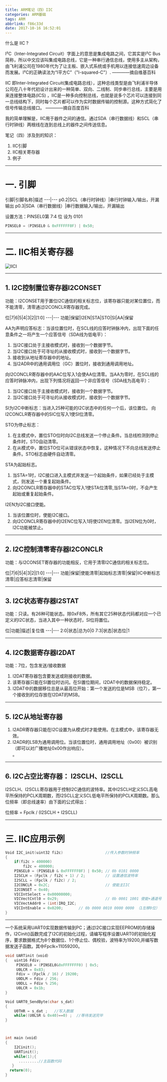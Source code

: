 ```yaml
---
title: ARM笔记（四）IIC
categories: ARM基础
tags: ARM
abbrlink: f86c33d
date: 2017-10-16 16:52:01
---
```


什么是 IIC ?

I²C（Inter-Integrated Circuit）字面上的意思是集成电路之间，它其实是I²C Bus简称，所以中文应该叫集成电路总线，它是一种串行通信总线，使用多主从架构，由飞利浦公司在1980年代为了让主板、嵌入式系统或手机用以连接低速周边设备而发展。I²C的正确读法为“I平方C”（"I-squared-C"）.  ————摘自维基百科

IIC 即Inter-Integrated Circuit(集成电路总线），这种总线类型是由飞利浦半导体公司在八十年代初设计出来的一种简单、双向、二线制、同步串行总线，主要是用来连接整体电路(ICS) ，IIC是一种多向控制总线，也就是说多个芯片可以连接到同一总线结构下，同时每个芯片都可以作为实时数据传输的控制源。这种方式简化了信号传输总线接口。 ————摘自百度百科

我的简单理解是，IIC用于器件之间的通信。通过SDA（串行数据线）和SCL（串行时钟线）两根线在连到总线上的器件之间传送信息。

笔记（四）涉及到的知识：
1. IIC引脚
2. IIC相关寄存器
3. 例子

<!-- more -->

---

# 一. 引脚

引脚|引脚名称|描述
---|---
p0.2|SCL（串行时钟线）|串行时钟输入/输出，开漏输出
p0.3|SDA（串行数据线）|串行数据输入/输出，开漏输出


设置方法：PINSEL0第  7:4 位 设为 0101

```c
PINSEL0 = (PINSEL0 & 0xFFFFFF0F) | 0x50;
```

---

# 二. IIC相关寄存器

![IICI](../../../../images/ARM/IIC2I.png)

---

## 1. I2C控制置位寄存器I2CONSET

功能：I2CONSET用于置位I2C通信的相关标志位，该寄存器只能对某位置位，而不能清零，清零通过I2CONCLR寄存器完成。

位|7|6|5|4|3|2|[1:0]
---|---
功能|保留|I2EN|STA|STO|SI|AA|保留

AA为声明应答标志：当该位置位时，在SCL线的应答时钟脉冲内，出现下面的任意条件之一将产生一个应答信号（SDA线为低电平）：
1. 当I2C接口处于主接收模式时，接收到一个数据字节。
2. 当I2C接口处于可寻址的从接收模式时，接收到一个数据字节。
3. 接收到从地址寄存器中的地址。
4. 当I2ADR中的通用调用位（GC）置位时，接收到通用调用地址。

向I2CONCLR寄存器中的AAC位写入1会使AA位清零。当AA为零时，在SCL线的应答时钟脉冲内，出现下列情况将返回一个非应答信号（SDA线为高电平）：
1. 当I2C接口处于主接收模式时，接收到一个数据字节。
2. 当I2C接口处于可寻址的从接收模式时，接收到一个数据字节。

SI为I2C中断标志：当进入25种可能的I2C状态中的任何一个后，该位置位。
向I2CONCLR寄存器中的SIC位写入1使SI位清零。

STO为停止标志：
1. 在主模式中，置位STO位时向I2C总线发送一个停止条件。当总线检测到停止条件时，STO自动清零。
2. 在从模式中，置位STO位可从错误状态中恢复。这种情况下不向总线发送停止条件。STO标志由硬件自动清零。

STA为起始标志。
1. 当STA=1时，I2C接口进入主模式并发送一个起始条件，如果已经处于主模式，则发送一个重复起始条件。
2. 向I2CONCLR寄存器中的STAC位写入1使STA位清零,当STA=0时，不会产生起始或重复起始条件。

I2EN为I2C接口使能。
1. 当该位置位时，使能I2C接口。
2. 向I2CONCLR寄存器中的I2ENC位写入1将使I2EN位清零。当I2EN位为0时，I2C功能被禁止。

---

## 2. I2C控制清零寄存器I2CONCLR

功能：与I2CONSET寄存器的功能相反，它用于清零I2C通信的相关标志位。

位|7|6|5|4|3|2|[1:0]
---|---
功能|保留|使能清零|起始标志清零|保留|IIC中断标志清零|应答标志清零|保留

---

## 3. I2C状态寄存器I2STAT

功能：只读。有26种可能状态。除0xF8外，所有其它25种状态代码都对应一个已定义的I2C状态，当进入其中一种状态时，SI位将置位。

位|功能|描述|复位值
---|---
2:0|状态|总为0|0
7:3|状态|状态位|1

---

## 4. I2C数据寄存器I2DAT

功能：7位，包含发送/接收数据

1. I2DAT寄存器包含要发送或刚接收的数据。
2. 该寄存器只能在SI置位时访问。在SI置位期间，I2DAT中的数据保持稳定。
3. I2DAT中的数据移位总是从最高位开始：第一个发送的位是MSB（位7），第一个接收到的位存放在I2DAT的MSB。

---

## 5. I2C从地址寄存器


1. I2ADR寄存器只能在I2C设置为从模式时才能使用。在主模式中，该寄存器无效。
2. I2ADR的LSB为通用调用位。当该位置位时，通用调用地址（0x00）被识别（即可以对广播地址0x00作出响应）。  
。

---

## 6. I2C占空比寄存器： I2SCLH、I2SCLL

I2SCLH、I2SCLL寄存器用于控制I2C通信的波特率。其中I2SCLH定义SCL高电平所保持的PCLK周期数，而I2SCLL定义SCL低电平所保持的PCLK周期数。那么位频率（即总线速率）由下面的公式得出：

位频率 = Fpclk / (I2SCLH + I2SCLL)

---

# 三. IIC应用示例


```c
Void I2C_init(uint32 fi2c)                   //传入参数时钟频率
{
    if(fi2c > 400000)
        fi2c = 400000;
    PINSEL0 = (PINSEL0 & 0xFFFFFF0F) | 0x50; // 0b 0101 0000
    I2SCLH = (Fpclk / fi2c + 1) / 2;         // 设置通信波特率
    I2SCLL = (Fpclk / fi2c) / 2;
    I2CONCLR = 0x2C;                         // 使能主IIC
    I2CONSET = 0x40;
    VICIntSelect = 0x00000000;
    VICVectCntl0 = 0x29;                     // 0b 0001 1001 使能+通道号9
    VICVectAddr0 = (int)IRQ_I2C;
    VICIntEnable = 0x0200;       // 0b 0000 0010 0000 0000 （1左移9位）
}

```

---

一个系统采用UART0实现数据传输到PC；通过I2C接口实现EEPROM的存储操作，I2Cinit()函数完成了I2C的初始化过程，请编写程序设置UART0的初始化程序，要求数据格式为8个数据位、1个停止位、偶校验，波特率为19200,并编写数据发送子函数。其中Fpclk=11059200。


```c
void UARTinit（void）
{	uint16 Fdiv;
     PINSEL0 = (PINSEL0&0xFFFFFFF0) | 0x5;
     U0LCR = 0x83;	 
     Fdiv = (Fpclk / 16) / 19200;         
     U0DLM = Fdiv / 256;							
     U0DLL = Fdiv % 256;						
     U0LCR = 0x1b;             
}

Void UART0_SendByte(char s_dat)
{
    U0THR = s_dat ;   //写入数据
    while((U0LSR & 0x40)==0) ;  //等待发送完毕
}



int main（void）
{
    I2Cinit();
    UARTinit();
    while(1);{
      .........//主函数代码
   }
  return(0);
}


```
